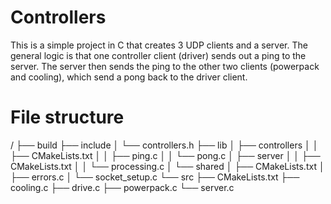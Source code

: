 # Controllers
This is a simple project in C that creates 3 UDP clients and a server.
The general logic is that one controller client (driver) sends out a ping to the server.
The server then sends the ping to the other two clients (powerpack and cooling), which send a pong
back to the driver client.
# File structure
/
├── build
├── include
│   └── controllers.h
├── lib
│   ├── controllers
│   │   ├── CMakeLists.txt
│   │   ├── ping.c
│   │   └── pong.c
│   ├── server
│   │   ├── CMakeLists.txt
│   │   └── processing.c
│   └── shared
│       ├── CMakeLists.txt
│       ├── errors.c
│       └── socket_setup.c
└── src
    ├── CMakeLists.txt
    ├── cooling.c
    ├── drive.c
    ├── powerpack.c
    └── server.c
